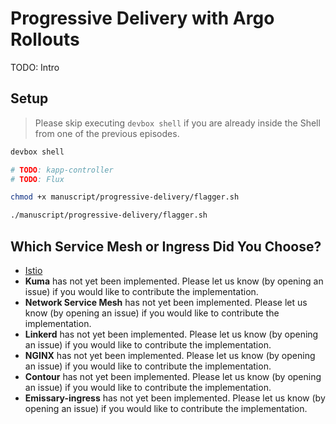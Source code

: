 # Progressive Delivery with Argo Rollouts

TODO: Intro

## Setup

> Please skip executing `devbox shell` if you are already inside the Shell from one of the previous episodes.

```bash
devbox shell

# TODO: kapp-controller
# TODO: Flux

chmod +x manuscript/progressive-delivery/flagger.sh

./manuscript/progressive-delivery/flagger.sh
```

## Which Service Mesh or Ingress Did You Choose?

* [Istio](flagger-istio.md)
* **Kuma** has not yet been implemented. Please let us know (by opening an issue) if you would like to contribute the implementation.
* **Network Service Mesh** has not yet been implemented. Please let us know (by opening an issue) if you would like to contribute the implementation.
* **Linkerd** has not yet been implemented. Please let us know (by opening an issue) if you would like to contribute the implementation.
* **NGINX** has not yet been implemented. Please let us know (by opening an issue) if you would like to contribute the implementation.
* **Contour** has not yet been implemented. Please let us know (by opening an issue) if you would like to contribute the implementation.
* **Emissary-ingress** has not yet been implemented. Please let us know (by opening an issue) if you would like to contribute the implementation.
